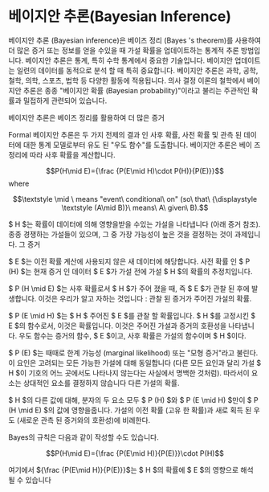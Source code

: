 # 베이지안 추론(Bayesian Inference)

베이지안 추론 (Bayesian inference)은 베이즈 정리 (Bayes 's theorem)를 사용하여 더 많은 증거 또는 정보를 얻을 수있을 때 가설 확률을 업데이트하는 통계적 추론 방법입니다. 베이지안 추론은 통계, 특히 수학 통계에서 중요한 기술입니다. 베이지안 업데이트는 일련의 데이터를 동적으로 분석 할 때 특히 중요합니다. 베이지안 추론은 과학, 공학, 철학, 의학, 스포츠, 법학 등 다양한 활동에 적용됩니다. 의사 결정 이론의 철학에서 베이지안 추론은 종종 "베이지안 확률 (Bayesian probability)"이라고 불리는 주관적인 확률과 밀접하게 관련되어 있습니다.

베이지안 추론은 베이즈 정리를 활용하여 더 많은 증거

Formal
베이지안 추론은 두 가지 전제의 결과 인 사후 확률, 사전 확률 및 관측 된 데이터에 대한 통계 모델로부터 유도 된 "우도 함수"를 도출합니다. 베이지안 추론은 베이 즈 정리에 따라 사후 확률을 계산합니다.

$$P(H\mid E)={\frac {P(E\mid H)\cdot P(H)}{P(E)}}$$
where

$$\textstyle \mid \ means "event\ conditional\ on" (so\ that\ {\displaystyle \textstyle (A\mid B)}\ means\ A\ given\ B).$$

$ H $는 확률이 데이터에 의해 영향을받을 수있는 가설을 나타냅니다 (아래 증거 참조). 종종 경쟁하는 가설들이 있으며, 그 중 가장 가능성이 높은 것을 결정하는 것이 과제입니다.
그 증거

$ E $는 이전 확률 계산에 사용되지 않은 새 데이터에 해당합니다.
사전 확률 인 $ P (H) $는 현재 증거 인 데이터 $ E $가 가설 전에 가설 $ H $의 확률의 추정치입니다.

$ P (H \mid E) $는 사후 확률로서 $ H $가 주어 졌을 때, 즉 $ E $가 관찰 된 후에 발생합니다. 이것은 우리가 알고 자하는 것입니다 : 관찰 된 증거가 주어진 가설의 확률.

$ P (E \mid H) $는 $ H $ 주어진 $ E $를 관찰 할 확률입니다. $ H $를 고정시킨 $ E $의 함수로서, 이것은 확률입니다. 이것은 주어진 가설과 증거의 호환성을 나타냅니다. 우도 함수는 증거의 함수, $ E $이고, 사후 확률은 가설의 함수이며 $ H $이다.

$ P (E) $는 때때로 한계 가능성 (marginal likelihood) 또는 "모형 증거"라고 불린다. 이 요인은 고려되는 모든 가능한 가설에 대해 동일합니다 (다른 모든 요인과 달리 가설 $ H $이 기호의 어느 곳에서도 나타나지 않는다는 사실에서 명백한 것처럼). 따라서이 요소는 상대적인 요소를 결정하지 않습니다 다른 가설의 확률.

$ H $의 다른 값에 대해, 분자의 두 요소 모두 $ P (H) $와 $ P (E \mid H) $만이 $ P (H \mid E) $의 값에 영향을줍니다. 가설의 이전 확률 (고유 한 확률)과 새로 획득 된 우도 (새로운 관측 된 증거와의 호환성)에 비례한다.

Bayes의 규칙은 다음과 같이 작성할 수도 있습니다.

$$P(H\mid E)={\frac {P(E\mid H)}{P(E)}}\cdot P(H)$$

여기에서 ${\frac {P(E\mid H)}{P(E)}}$는 $ H $의 확률에 $ E $의 영향으로 해석 될 수 있습니다
